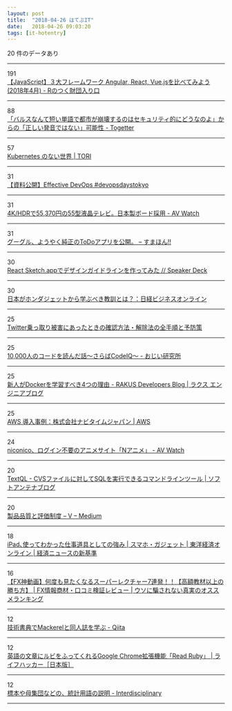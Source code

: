 ```yaml
---
layout: post
title:  "2018-04-26 はてぶIT"
date:   2018-04-26 09:03:20
tags: [it-hotentry]
---
```

20 件のデータあり

<hr><div class="row">
<div class="col-1"><span class="badge badge-pill badge-success h2">191</span></div>
<div class="col-11"><a href='http://iwasiman.hatenablog.com/entry/2018/04/23/200000' target='_blank'>【JavaScript】３大フレームワーク Angular, React, Vue.jsを比べてみよう (2018年4月) - Rのつく財団入り口</a></div>
</div>
<hr>
<div class="row">
<div class="col-1"><span class="badge badge-pill badge-success h2">88</span></div>
<div class="col-11"><a href='https://togetter.com/li/1221407' target='_blank'>「バルスなんて短い単語で都市が崩壊するのはセキュリティ的にどうなのよ」からの「正しい発音ではない」可能性 - Togetter</a></div>
</div>
<hr>
<div class="row">
<div class="col-1"><span class="badge badge-pill badge-success h2">57</span></div>
<div class="col-11"><a href='https://toris.io/2018/04/a-world-without-kubernetes/' target='_blank'>Kubernetes のない世界 | TORI</a></div>
</div>
<hr>
<div class="row">
<div class="col-1"><span class="badge badge-pill badge-success h2">31</span></div>
<div class="col-11"><a href='http://www.ryuzee.com/contents/blog/7126' target='_blank'>【資料公開】Effective DevOps #devopsdaystokyo</a></div>
</div>
<hr>
<div class="row">
<div class="col-1"><span class="badge badge-pill badge-success h2">31</span></div>
<div class="col-11"><a href='https://av.watch.impress.co.jp/docs/news/1119073.html' target='_blank'>4K/HDRで55,370円の55型液晶テレビ。日本製ボード採用 - AV Watch</a></div>
</div>
<hr>
<div class="row">
<div class="col-1"><span class="badge badge-pill badge-success h2">31</span></div>
<div class="col-11"><a href='https://smhn.info/201804-google-todo-app' target='_blank'>グーグル、ようやく純正のToDoアプリを公開。 – すまほん!!</a></div>
</div>
<hr>
<div class="row">
<div class="col-1"><span class="badge badge-pill badge-success h2">30</span></div>
<div class="col-11"><a href='https://speakerdeck.com/sawa_zen/react-sketch-dot-appdedezaingaidorainwozuo-tutemita' target='_blank'>React Sketch.appでデザインガイドラインを作ってみた // Speaker Deck</a></div>
</div>
<hr>
<div class="row">
<div class="col-1"><span class="badge badge-pill badge-success h2">30</span></div>
<div class="col-11"><a href='http://business.nikkeibp.co.jp/atcl/opinion/16/021900056/042300006/' target='_blank'>日本がホンダジェットから学ぶべき教訓とは？：日経ビジネスオンライン</a></div>
</div>
<hr>
<div class="row">
<div class="col-1"><span class="badge badge-pill badge-success h2">25</span></div>
<div class="col-11"><a href='https://blogs.mcafee.jp/twitter-takeover' target='_blank'>Twitter乗っ取り被害にあったときの確認方法・解除法の全手順と予防策</a></div>
</div>
<hr>
<div class="row">
<div class="col-1"><span class="badge badge-pill badge-success h2">25</span></div>
<div class="col-11"><a href='http://ozy4dm.hateblo.jp/entry/2018/04/25/150234' target='_blank'>10,000人のコードを読んだ話～さらばCodeIQ～ - おじい研究所</a></div>
</div>
<hr>
<div class="row">
<div class="col-1"><span class="badge badge-pill badge-success h2">25</span></div>
<div class="col-11"><a href='http://tech-blog.rakus.co.jp/entry/2018/04/25/151607' target='_blank'>新人がDockerを学習すべき4つの理由 - RAKUS Developers Blog | ラクス エンジニアブログ</a></div>
</div>
<hr>
<div class="row">
<div class="col-1"><span class="badge badge-pill badge-success h2">25</span></div>
<div class="col-11"><a href='https://aws.amazon.com/jp/solutions/case-studies/navitime/' target='_blank'>AWS 導入事例：株式会社ナビタイムジャパン | AWS</a></div>
</div>
<hr>
<div class="row">
<div class="col-1"><span class="badge badge-pill badge-success h2">24</span></div>
<div class="col-11"><a href='https://av.watch.impress.co.jp/docs/news/1119136.html' target='_blank'>niconico、ログイン不要のアニメサイト「Nアニメ」 - AV Watch</a></div>
</div>
<hr>
<div class="row">
<div class="col-1"><span class="badge badge-pill badge-success h2">20</span></div>
<div class="col-11"><a href='https://www.softantenna.com/wp/review/textql/' target='_blank'>TextQL - CVSファイルに対してSQLを実行できるコマンドラインツール | ソフトアンテナブログ</a></div>
</div>
<hr>
<div class="row">
<div class="col-1"><span class="badge badge-pill badge-success h2">20</span></div>
<div class="col-11"><a href='https://medium.com/@voluntas/5aaad6ea845c' target='_blank'>製品品質と評価制度 – V – Medium</a></div>
</div>
<hr>
<div class="row">
<div class="col-1"><span class="badge badge-pill badge-success h2">18</span></div>
<div class="col-11"><a href='https://toyokeizai.net/articles/-/218269' target='_blank'>iPad､使ってわかった仕事道具としての強み | スマホ・ガジェット | 東洋経済オンライン | 経済ニュースの新基準</a></div>
</div>
<hr>
<div class="row">
<div class="col-1"><span class="badge badge-pill badge-success h2">16</span></div>
<div class="col-11"><a href='http://fx-johosyozai-review.com/hissyoho/fx%E5%8B%9D%E3%81%A1%E6%96%B9%E5%8B%95%E7%94%BB/' target='_blank'>【FX神動画】何度も見たくなるスーパーレクチャー7連発！！【高額教材以上の勝ち方】 | FX情報商材・口コミ検証レビュー | ウソに騙されない真実のオススメランキング</a></div>
</div>
<hr>
<div class="row">
<div class="col-1"><span class="badge badge-pill badge-success h2">12</span></div>
<div class="col-11"><a href='https://qiita.com/masudakz/items/34bc3f7ad671a330605e' target='_blank'>技術書典でMackerelと同人誌を学ぶ - Qiita</a></div>
</div>
<hr>
<div class="row">
<div class="col-1"><span class="badge badge-pill badge-success h2">12</span></div>
<div class="col-11"><a href='https://www.lifehacker.jp/2018/04/164915readruby.html' target='_blank'>英語の文章にルビをふってくれるGoogle Chrome拡張機能「Read Ruby」 | ライフハッカー［日本版］</a></div>
</div>
<hr>
<div class="row">
<div class="col-1"><span class="badge badge-pill badge-success h2">12</span></div>
<div class="col-11"><a href='http://interdisciplinary.hateblo.jp/entry/2018/04/25/214321' target='_blank'>標本や母集団などの、統計用語の説明 - Interdisciplinary</a></div>
</div>
<hr>
